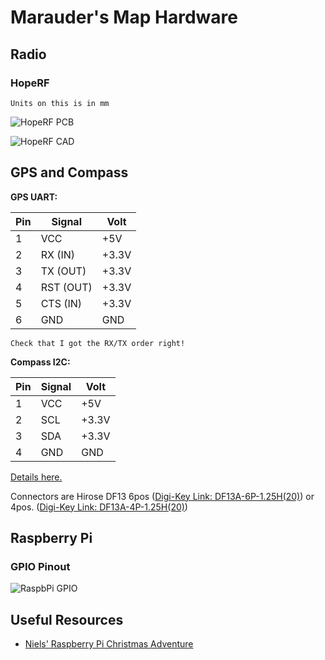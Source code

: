 # Marauder's Map Hardware

## Radio

### HopeRF 

```Units on this is in mm```

![HopeRF PCB](https://raw.githubusercontent.com/njoubert/MaraudersMap/master/hardware/images/HopeRF-RFM95W-pcb.png)

![HopeRF CAD](https://raw.githubusercontent.com/njoubert/MaraudersMap/master/hardware/images/HopeRF-RFM95W-cad.png)


## GPS and Compass

**GPS UART:**

| Pin | Signal   | Volt  | 
|-----|--------  |-------|
| 1   | VCC      | +5V   |
| 2   | RX (IN)  | +3.3V |
| 3   | TX (OUT) | +3.3V |
| 4   | RST (OUT)| +3.3V |
| 5   | CTS (IN) | +3.3V |
| 6   | GND      | GND   |


``` Check that I got the RX/TX order right! ```

**Compass I2C:**

| Pin | Signal | Volt  |
|-----|--------|-------|
| 1   | VCC    | +5V   |
| 2   | SCL    | +3.3V |
| 3   | SDA    | +3.3V |
| 4   | GND    | GND   |

[Details here.](https://pixhawk.org/modules/pixhawk)

Connectors are Hirose DF13 6pos ([Digi-Key Link: DF13A-6P-1.25H(20)](https://www.digikey.com/product-search/en?WT.z_header=search_go&lang=en&site=us&keywords=DF13A-6P-1.25H(20)&x=0&y=0)) or 4pos. ([Digi-Key Link: DF13A-4P-1.25H(20)](https://www.digikey.com/product-search/en?WT.z_header=search_go&lang=en&site=us&keywords=DF13A-4P-1.25H(20)&x=0&y=0))




## Raspberry Pi

### GPIO Pinout

![RaspbPi GPIO](https://raw.githubusercontent.com/njoubert/MaraudersMap/master/hardware/images/Raspberry-Pi-GPIO-Layout-Model-B-Plus-small.png)

## Useful Resources 

- [Niels' Raspberry Pi Christmas Adventure](https://github.com/njoubert/RaspberryPiChristmasCodingAdventure)
